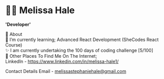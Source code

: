 # 👩‍💻 Melissa Hale

**'Developer'**

🤔 About 
<br/>
🌱 I’m currently learning; Advanced React Development (SheCodes React Course)
<br/>
✨ I am currently undertaking the 100 days of coding challenge [5/100]
<br/>
💬 Other Places To Find Me On The Internet; <br/>
LinkedIn - https://www.linkedin.com/in/melissa-hale1/

Contact Details 
Email - melissastephaniehale@gmail.com


<!--
**Mello245/Mello245** is a ✨ _special_ ✨ repository because its `README.md` (this file) appears on your GitHub profile.

Here are some ideas to get you started:

- 🔭 I’m currently working on ...
- 🌱 I’m currently learning ...
- 👯 I’m looking to collaborate on ...
- 🤔 I’m looking for help with ...
- 💬 Ask me about ...
- 📫 How to reach me: ...
- 😄 Pronouns: ...
- ⚡ Fun fact: ...
-->


